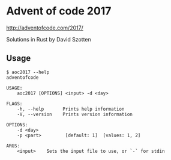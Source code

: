 # Advent of code 2017

<http://adventofcode.com/2017/>

Solutions in Rust by David Szotten

## Usage

```
$ aoc2017 --help
adventofcode

USAGE:
    aoc2017 [OPTIONS] <input> -d <day>

FLAGS:
    -h, --help       Prints help information
    -V, --version    Prints version information

OPTIONS:
    -d <day>
    -p <part>         [default: 1]  [values: 1, 2]

ARGS:
    <input>    Sets the input file to use, or `-` for stdin
```
